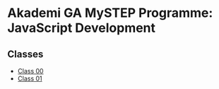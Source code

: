 # Akademi GA MySTEP Programme: JavaScript Development

## Classes

- [Class 00](class_00/README.md)
- [Class 01](class_01/README.md)
